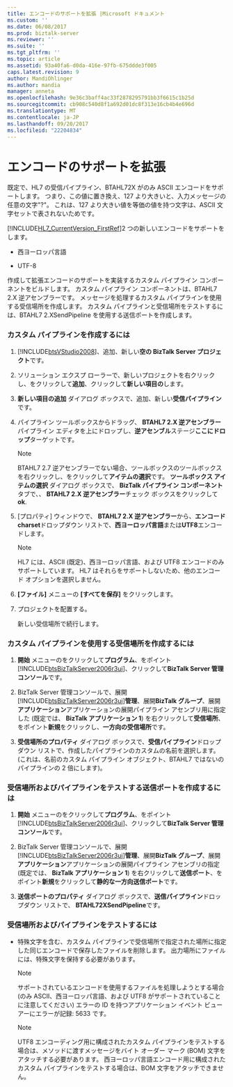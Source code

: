 ```yaml
---
title: エンコードのサポートを拡張 |Microsoft ドキュメント
ms.custom: ''
ms.date: 06/08/2017
ms.prod: biztalk-server
ms.reviewer: ''
ms.suite: ''
ms.tgt_pltfrm: ''
ms.topic: article
ms.assetid: 93a40fa6-d0da-416e-97fb-675ddde3f005
caps.latest.revision: 9
author: MandiOhlinger
ms.author: mandia
manager: anneta
ms.openlocfilehash: 9e36c3baff4ac33f2878295791bb3f6615c1b25d
ms.sourcegitcommit: cb908c540d8f1a692d01dc8f313e16cb4b4e696d
ms.translationtype: MT
ms.contentlocale: ja-JP
ms.lasthandoff: 09/20/2017
ms.locfileid: "22204834"
---
```

# <a name="extended-encoding-support"></a>エンコードのサポートを拡張
既定で、HL7 の受信パイプライン、BTAHL72X がのみ ASCII エンコードをサポートします。 つまり、この値に置き換え、127 より大きいと、入力メッセージの任意の文字"?"。 これは、127 より大きい値を等価の値を持つ文字は、ASCII 文字セットで表されないためです。  
  
 [!INCLUDE[HL7_CurrentVersion_FirstRef](../../includes/hl7-currentversion-firstref-md.md)]2 つの新しいエンコードをサポートをします。  
  
-   西ヨーロッパ言語  
  
-   UTF-8  
  
 作成して拡張エンコードのサポートを実装するカスタム パイプライン コンポーネントをビルドします。 カスタム パイプライン コンポーネントは、BTAHL7 2.X 逆アセンブラーです。 メッセージを処理するカスタム パイプラインを使用する受信場所を作成します。 カスタム パイプラインと受信場所をテストするには、BTAHL7 2.XSendPipeline を使用する送信ポートを作成します。  
  
### <a name="to-create-a-custom-pipeline"></a>カスタム パイプラインを作成するには  
  
1.  [!INCLUDE[btsVStudio2008](../../includes/btsvstudio2008-md.md)]、追加、新しい**空の BizTalk Server プロジェクト**です。  
  
2.  ソリューション エクスプ ローラーで、新しいプロジェクトを右クリックし、をクリックして**追加**、クリックして**新しい項目の**します。  
  
3.  **新しい項目の追加** ダイアログ ボックスで、追加、新しい**受信パイプライン**です。  
  
4.  パイプライン ツールボックスからドラッグ、 **BTAHL7 2.X 逆アセンブラー**パイプライン エディタを上にドロップし、**逆アセンブル**ステージ**ここにドロップ**ターゲットです。  
  
    > [!NOTE]
    >  BTAHL7 2.7 逆アセンブラーでない場合、ツールボックスのツールボックスを右クリックし、をクリックして**アイテムの選択**です。 **ツールボックス アイテムの選択** ダイアログ ボックスで、 **BizTalk パイプライン コンポーネント** タブで、、 **BTAHL7 2.X 逆アセンブラー**チェック ボックスをクリックして**ok**.  
  
5.  [プロパティ] ウィンドウで、 **BTAHL7 2.X 逆アセンブラー**から、**エンコード charset**ドロップダウン リストで、**西ヨーロッパ言語**または**UTF8**エンコードします。  
  
    > [!NOTE]
    >  HL7 には、ASCII (既定)、西ヨーロッパ言語、および UTF8 エンコードのみサポートしています。 HL7 はそれらをサポートしないため、他のエンコード オプションを選択しません。  
  
6.  **[ファイル]** メニューの **[すべてを保存]** をクリックします。  
  
7.  プロジェクトを配置する。  
  
     新しい受信場所で続行します。  
  
### <a name="to-create-a-receive-location-that-uses-the-custom-pipeline"></a>カスタム パイプラインを使用する受信場所を作成するには  
  
1.  **開始** メニューのをクリックして**プログラム**、をポイント[!INCLUDE[btsBizTalkServer2006r3ui](../../includes/btsbiztalkserver2006r3ui-md.md)]、クリックして**BizTalk Server 管理コンソール**です。  
  
2.  BizTalk Server 管理コンソールで、展開[!INCLUDE[btsBizTalkServer2006r3ui](../../includes/btsbiztalkserver2006r3ui-md.md)]**管理**、展開**BizTalk グループ**、展開**アプリケーション**アプリケーションの展開パイプライン アセンブリ用に指定した (既定では、 **BizTalk アプリケーション 1**) を右クリックして**受信場所**、をポイント**新規**をクリックし、**一方向の受信場所**です。  
  
3.  **受信場所のプロパティ** ダイアログ ボックスで、**受信パイプライン**ドロップダウン リストで、作成したパイプラインのカスタムの名前を選択します。 (これは、名前のカスタム パイプライン オブジェクト、BTAHL7 ではないのパイプラインの 2 倍にします)。  
  
### <a name="to-create-a-send-port-to-test-the-receive-location-and-pipeline"></a>受信場所およびパイプラインをテストする送信ポートを作成するには  
  
1.  **開始** メニューのをクリックして**プログラム**、をポイント[!INCLUDE[btsBizTalkServer2006r3ui](../../includes/btsbiztalkserver2006r3ui-md.md)]、クリックして**BizTalk Server 管理コンソール**です。  
  
2.  BizTalk Server 管理コンソールで、展開[!INCLUDE[btsBizTalkServer2006r3ui](../../includes/btsbiztalkserver2006r3ui-md.md)]**管理**、展開**BizTalk グループ**、展開**アプリケーション**アプリケーションの展開パイプライン アセンブリの指定 (既定では、 **BizTalk アプリケーション 1**) を右クリックして**送信ポート**、をポイント**新規**をクリックして**静的な一方向送信ポート**です。  
  
3.  **送信ポートのプロパティ** ダイアログ ボックスで、**送信パイプライン**ドロップダウン リストで、 **BTAHL72XSendPipeline**です。  
  
### <a name="to-test-the-receive-location-and-pipeline"></a>受信場所およびパイプラインをテストするには  
  
-   特殊文字を含む、カスタム パイプラインで受信場所で指定された場所に指定した同じエンコードで保存したファイルを削除します。 出力場所にファイルには、特殊文字を保持する必要があります。  
  
    > [!NOTE]
    >  サポートされているエンコードを使用するファイルを処理しようとする場合 (のみ ASCII、西ヨーロッパ言語、および UTF8 がサポートされていることに注意してください) エラーの ID を持つアプリケーション イベント ビューアーにエラーが記録: 5633 です。  
  
    > [!NOTE]
    >  UTF8 エンコーディング用に構成されたカスタム パイプラインをテストする場合は、メソッドに渡すメッセージをバイト オーダー マーク (BOM) 文字をアタッチする必要があります。 西ヨーロッパ言語エンコード用に構成されたカスタム パイプラインをテストする場合は、BOM 文字をアタッチできません。